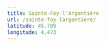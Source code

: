 ```yaml
---
title: Sainte-Foy-l'Argentière
url: /sainte-foy-largentiere/
latitude: 45.709
longitude: 4.473
---
```


